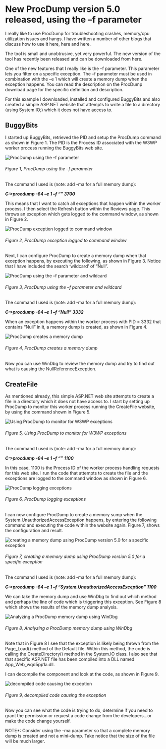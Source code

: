 # New ProcDump version 5.0 released, using the –f parameter

I really like to use ProcDump for troubleshooting crashes, memory/cpu utilization issues and hangs.  I have written a number of other blogs that discuss how to use it here, here and here.

The tool is small and unobtrusive, yet very powerful.  The new version of the tool has recently been released and can be downloaded from here.

One of the new features that I really like is the –f parameter.  This parameter lets you filter on a specific exception.  The –f parameter must be used in combination with the –e 1 which will create a memory dump when the exception happens.  You can read the  description on the ProcDump download page for the specific definition and description.

For this example I downloaded, installed and configured BuggyBits and also created a simple ASP.NET website that attempts to write a file to a directory (using System.IO;) which it does not have access to.

## BuggyBits

I started up BuggyBits, retrieved the PID and setup the ProcDump command as shown in Figure 1.  The PID is the Process ID associated with the W3WP worker process running the BuggyBits web site.

![ProcDump using the –f parameter][FIGURE1]
###### Figure 1, ProcDump using the –f parameter

The command I used is (note: add -ma for a full memory dump):

***C:\>procdump -64 –e 1 –f “” 3700***

This means that I want to catch all exceptions that happen within the worker process.  I then select the Refresh button within the Reviews page.  This throws an exception which gets logged to the command window, as shown in Figure 2.

![ProcDump exception logged to command window][FIGURE2]
###### Figure 2, ProcDump exception logged to command window

Next, I can configure ProcDump to create a memory dump when that exception happens, by executing the following, as shown in Figure 3.  Notice that I have included the search ‘wildcard’ of “Null”.

![ProcDump using the –f parameter and wildcard][FIGURE3]
###### Figure 3, ProcDump using the –f parameter and wildcard

The command I used is (note: add -ma for a full memory dump):

***C:\>procdump -64 –e 1 –f “Null”  3332***

When an exception happens within the worker process with PID = 3332 that contains “Null” in it, a memory dump is created, as shown in Figure 4.

![ProcDump creates a memory dump ][FIGURE4]
###### Figure 4, ProcDump creates a memory dump 

Now you can use WinDbg to review the memory dump and try to find out what is causing the NullReferenceException.

## CreateFile

As mentioned already, this simple ASP.NET web site attempts to create a file in a directory which it does not have access to.  I start by setting up ProcDump to monitor this worker process running the CreateFile website, by using the command shown in Figure 5.

![Using ProcDump to monitor for W3WP exceptions][FIGURE5]
###### Figure 5, Using ProcDump to monitor for W3WP exceptions

The command I used is (note: add -ma for a full memory dump):

***C:\>procdump -64 –e 1 –f “” 1100***

In this case, 1100 is the Process ID of the worker process handling requests for this web site.  I run the code that attempts to create the file and the exceptions are logged to the command window as shown in Figure 6.

![ProcDump logging exceptions][FIGURE6]
###### Figure 6, ProcDump logging exceptions

I can now configure ProcDump to create a memory sump when the System.UnauthorizedAccessException happens, by entering the following command and executing the code within the website again.  Figure 7, shows the configuration and result.

![creating a memory dump using ProcDump version 5.0 for a specific exception][FIGURE7]
###### Figure 7, creating a memory dump using ProcDump version 5.0 for a specific exception

The command I used is (note: add -ma for a full memory dump):

***C:\>procdump -64 –e 1 –f “System.UnauthorizedAccessException” 1100***

We can take the memory dump and use WinDbg to find out which method and perhaps the line of code which is triggering this exception.  See Figure 8 which shows the results of the memory dump analysis.

![Analyzing a ProcDump memory dump using WinDbg][FIGURE8]
###### Figure 8, Analyzing a ProcDump memory dump using WinDbg

Note that in Figure 8 I see that the exception is likely being thrown from the Page_Load() method of the Default file.  Within this method, the code is calling the CreateDirectory() method in the System.IO class.  I also see that that specific ASP.NET file has been compiled into a DLL named App_Web_wqd5pp1a.dll.

I can decompile the component and look at the code, as shown in Figure 9.

![decompiled code causing the exception][FIGURE9]
###### Figure 9, decompiled code causing the exception

Now you can see what the code is trying to do, determine if you need to grant the permission or request a code change from the developers…or make the code change yourself.

NOTE*: Consider using the –ma parameter so that a complete memory dump is created and not a mini-dump.  Take notice that the size of the file will be much larger.

[LINK1]: ../2012/2012-02-creating-a-w3wp-memory-dump-on-windows-server-2008-r2.md
[LINK2]: ../2011/2011-12-creating-a-w3wp-memory-dump-on-windows-server-2003.md
[LINK3]: ../2011/2011-12-finding-the-w3wp-worker-process-pid-and-associated-id.md
[LINK4]: http://www.bing.com/search?q=procdump
[LINK5]: http://blogs.msdn.com/b/tess/archive/2008/02/04/net-debugging-demos-information-and-setup-instructions.aspx

[FIGURE1]: ../images/2012/msdn-0171.png "Figure 1, ProcDump using the –f parameter"
[FIGURE2]: ../images/2012/msdn-0172.png "Figure 2, ProcDump exception logged to command window"
[FIGURE3]: ../images/2012/msdn-0173.png "Figure 3, ProcDump using the –f parameter and wildcard"
[FIGURE4]: ../images/2012/msdn-0174.png "Figure 4, ProcDump creates a memory dump "
[FIGURE5]: ../images/2012/msdn-0175.png "Figure 5, Using ProcDump to monitor for W3WP exceptions"
[FIGURE6]: ../images/2012/msdn-0176.png "Figure 6, ProcDump logging exceptions"
[FIGURE7]: ../images/2012/msdn-0177.png "Figure 7, creating a memory dump using ProcDump version 5.0 for a specific exception"
[FIGURE8]: ../images/2012/msdn-0178.png "Figure 8, Analyzing a ProcDump memory dump using WinDbg"
[FIGURE9]: ../images/2012/msdn-0179.png "Figure 9, decompiled code causing the exception"
